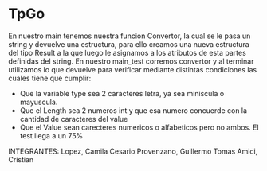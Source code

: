 # TpGo
En nuestro main tenemos nuestra funcion Convertor, la cual se le pasa un string y devuelve una estructura, para ello creamos una nueva estructura del tipo Result a la que luego le asignamos a los atributos de esta partes definidas del string.
En nuestro main_test corremos convertor y al terminar utilizamos lo que devuelve para verificar mediante distintas condiciones las cuales tiene que cumplir:
* Que la variable type sea 2 caracteres letra, ya sea miniscula o mayuscula.
* Que el Length sea 2 numeros int y que esa numero concuerde con la cantidad de caracteres del value
* Que el Value sean carecteres numericos  o alfabeticos pero no ambos.
El test llega a un 75% 

INTEGRANTES:
Lopez, Camila
Cesario Provenzano, Guillermo Tomas
Amici, Cristian
